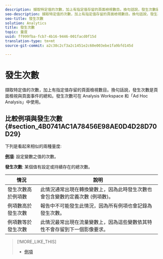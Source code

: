 ```yaml
---
description: 擷取特定值的次數，加上有指定值存留的頁面檢視數目。換句話說，發生次數是頁面檢視與頁面事件的總和。發生次數可在 Analysis Workspace 和「Ad Hoc Analysis」中使用。
seo-description: 擷取特定值的次數，加上有指定值存留的頁面檢視數目。換句話說，發生次數是頁面檢視與頁面事件的總和。發生次數可在 Analysis Workspace 和「Ad Hoc Analysis」中使用。
seo-title: 發生次數
solution: Analytics
title: 發生次數
topic: 量度
uuid: ff999fba-fcb7-4b16-9446-001facd0f15d
translation-type: tm+mt
source-git-commit: a2c38c2cf3a2c1451e2c60e003ebe1fa9bfd145d

---
```



# 發生次數

擷取特定值的次數，加上有指定值存留的頁面檢視數目。換句話說，發生次數是頁面檢視與頁面事件的總和。發生次數可在 Analysis Workspace 和「Ad Hoc Analysis」中使用。

## 比較例項與發生次數 {#section_4B0741AC1A78456E98AE0D4D28D70D29}

下列是看起來相似的兩種量度:

**[例項](../../../components/c-variables/c-metrics/metrics-instance.md#concept_E3D0FEC81E1F4987B39CC467F19FFCFF)**: 設定變數之值的次數。

**發生次數**: 某個值有設定或持續存在的總次數。

| 情況 | 說明 |
|---|---|
| 發生次數高於例項數 | 此情況通常出現在轉換變數上，因為此時發生次數也會包含變數的定義次數 (例項數)。 |
| 例項數高於發生次數 | 報告中不可能發生此情況，因為所有例項也會記錄為發生次數。 |
| 例項數等於發生次數 | 此情況最常出現在流量變數上，因為這些變數依其特性不會存留到下一個影像要求。 |

>[!MORE_LIKE_THIS]
>
>* [例項](/help/components/c-variables/c-metrics/metrics-instance.md)

